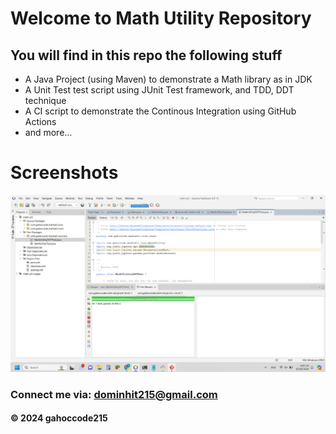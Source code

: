 # Welcome to Math Utility Repository

## You will find in this repo the following stuff

* A Java Project (using Maven) to demonstrate a Math library as in JDK
* A Unit Test test script using JUnit Test framework, and TDD, DDT technique
* A CI script to demonstrate the Continous Integration using GitHub Actions
* and more...

# Screenshots
![Source code and test script](https://github.com/gahoccode215/math-util/blob/main/screenshots/Screenshot%202024-06-05%20180550.png)

### Connect me via: dominhit215@gmail.com

#### &#169; 2024 gahoccode215